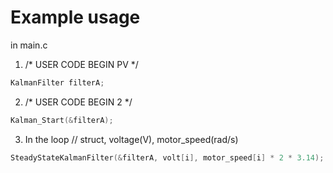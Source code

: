 # Example usage

in main.c

1. /* USER CODE BEGIN PV */

```c
KalmanFilter filterA;
```

2. /* USER CODE BEGIN 2 */
```c
Kalman_Start(&filterA);
```

3. In the loop // struct, voltage(V), motor_speed(rad/s)

```c
SteadyStateKalmanFilter(&filterA, volt[i], motor_speed[i] * 2 * 3.14);
```
